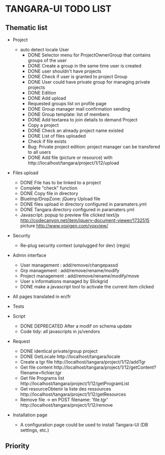 TANGARA-UI TODO LIST
==========

Thematic list
-------------
- Project
  * auto detect locale 
    User
      * DONE Selector menu for ProjectOwnerGroup that contains groups of the user
      * DONE Create a group in the same time user is created
      * DONE user shouldn't have projects
      * DONE Check if user is granted to project
    Group
      * DONE User could have private group for managing private projects
      * DONE Edition
      * DONE Add upload
      * Requested groups list on profile page
      * DONE Group manager mail confirmation sending
      * DONE Group template: list of members
      * DONE Add textarea to join details to demand
    Project
      * Copy a project
      * DONE Check an already project name existed
      * DONE List of files uploaded
      * Check if file exists
      * Bug: Private project edition: project manager can be transfered to all users
      * DONE Add file (picture or resource) with 
            http://localhost/tangara/project/1/12/upload

- Files upload
    * DONE File has to be linked to a project
    * Complete "check" function
    * DONE Copy file in directory
    * BlueImp/DropZone: jQuery Upload file
    * DONE files upload in directory configured in paramaters.yml
    * DONE Tangara directory configured in paramaters.yml
    * Javascript: popup to preview file clicked
        text/js http://codecanyon.net/item/jquery-document-viewer/1732515
        picture http://www.yoxigen.com/yoxview/

- Security
    * Re-plug security context (unplugged for dev) (régis)

- Admin interface
    * User management : add/remove/changepassd
    * Grp management : add/remove/rename/modify
    * Project management : add/remove/rename/modify/move
    * User s informations managed by Slickgrid
    * DONE make a javascript tool to activate the current item clicked

- All pages translated in en/fr 

- Tests

- Script 
    * DONE DEPRECATED After a modif on schema update
    * Code tidy: all javascripts in js/vendors

- Request
    * DONE identical private/group project
    * DONE GetLocale
        http://localhost/tangara/locale
    * Create a tgr file
        http://localhost/tangara/project/1/12/addTgr
    * Get file content
        http://localhost/tangara/project/1/12/getContent?filename=fichier.tgr
    * Get file Programs list
        http://localhost/tangara/project/1/12/getProgramList
    * Get resourceObtenir la liste des ressources
        http://localhost/tangara/project/1/12/getResources
    * Remove file -> en POST filename: 'file.tgr'
        http://localhost/tangara/project/1/12/remove


- Installation page 
    * A configuration page could be used to install Tangara-UI (DB settings, etc.)


Priority
-------------




